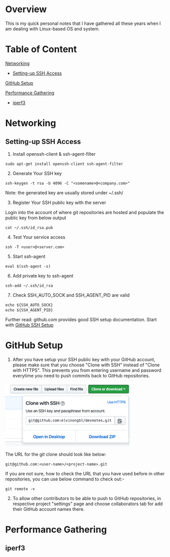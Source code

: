 # Overview
This is my quick personal notes that I have gathered all these years when
I am dealing with Linux-based OS and system.

# Table of Content

[Networking](#networking)
  - [Setting-up SSH Access](#setting-up-ssh-access)

[GitHub Setup](#github-setup)

[Performance Gathering](#performance-gathering)
  - [iperf3](#iperf3)


# Networking

## Setting-up SSH Access

1) Install openssh-client & ssh-agent-filter
```
sudo apt-get install openssh-client ssh-agent-filter
```

2) Generate Your SSH key
```
ssh-keygen -t rsa -b 4096 -C "<somename>@<company.com>"
```
Note: the generated key are usually stored under ~/.ssh/

3) Register Your SSH public key with the server

Login into the account of where git repositories are hosted
and populate the public key from below output
```
cat ~/.ssh/id_rsa.pub
```

4) Test Your service access
```
ssh -T <user>@<server.com>
```

5) Start ssh-agent
```
eval $(ssh-agent -s)
```

6) Add private key to ssh-agent
```
ssh-add ~/.ssh/id_rsa
```

7) Check SSH_AUTO_SOCK and SSH_AGENT_PID are valid
```
echo ${SSH_AUTO_SOCK}
echo ${SSH_AGENT_PID}
```

Further read: github.com provides good SSH setup documentation.
Start with [GitHub SSH Setup](https://help.github.com/articles/connecting-to-github-with-ssh/)

# GitHub Setup

1) After you have setup your SSH public key with your GitHub account, please
make sure that you choose "Clone with SSH" instead of "Clone with HTTPS". This
prevents you from entering username and password everytime you need to push
commits back to GitHub repositories.

<img src="docs/images/clone-with-ssh.png" width="400" height="200" />

The URL for the git clone should look like below:
```
git@github.com:<user-name>/<project-name>.git
```

If you are not sure, how to check the URL that you have used before in other
repositories, you can use below command to check out:-

```
git remote -v
```

2) To allow other contributors to be able to push to GitHub repositories,
in respective project "settings" page and choose collaborators tab for add their
GitHub account names there.

# Performance Gathering

## iperf3


